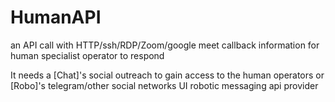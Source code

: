 # HumanAPI
an API call with HTTP/ssh/RDP/Zoom/google meet callback information for human specialist operator to respond   


It needs a [Chat]'s social outreach to gain access to the human operators or [Robo]'s telegram/other social networks UI robotic messaging api provider

